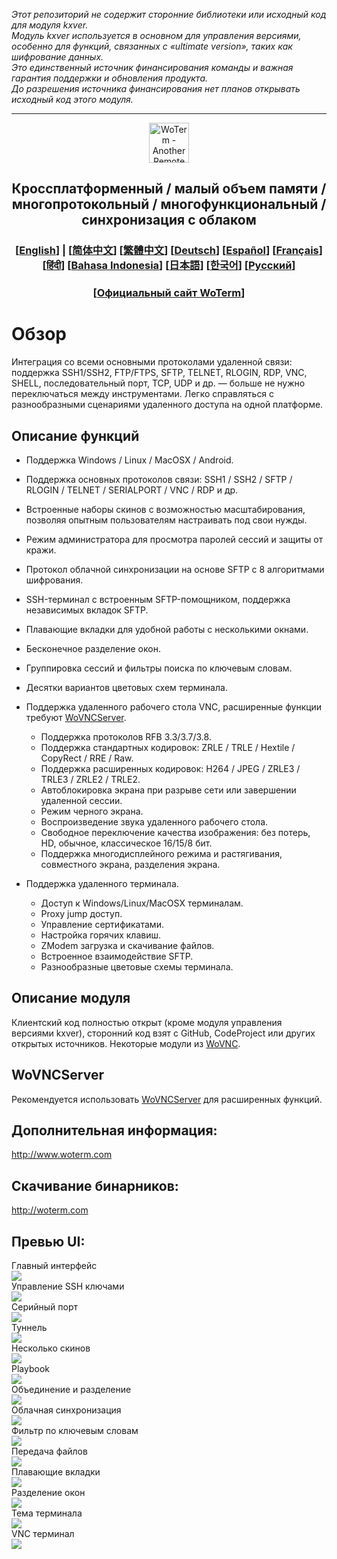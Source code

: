 *Этот репозиторий не содержит сторонние библиотеки или исходный код для модуля kxver.  
Модуль kxver используется в основном для управления версиями, особенно для функций, связанных с «ultimate version», таких как шифрование данных.  
Это единственный источник финансирования команды и важная гарантия поддержки и обновления продукта.  
До разрешения источника финансирования нет планов открывать исходный код этого модуля.*  
***
<p align="center">
  <img src="doc/woterm.png" width="64" alt="WoTerm - Another Remote Access Assistant">
  <h2 style="text-align: center;">Кроссплатформенный / малый объем памяти / многопротокольный / многофункциональный / синхронизация с облаком</h2>
<h3 style="text-align: center;">
  [<a href="../README.md">English</a>] | 
  [<a href="README-zh_CN.md">简体中文</a>]
  [<a href="README-zh_TW.md">繁體中文</a>]
  [<a href="README-de.md">Deutsch</a>]
  [<a href="README-es.md">Español</a>]
  [<a href="README-fr.md">Français</a>]
  [<a href="README-hi.md">हिंदी</a>]
  [<a href="README-id.md">Bahasa Indonesia</a>]
  [<a href="README-ja.md">日本語</a>]
  [<a href="README-ko.md">한국어</a>]
  [<a href="README-ru.md">Русский</a>]
</h3>
  <h3 style="text-align: center;">[<a href="https://woterm.com">Официальный сайт WoTerm</a>]</a></h3>
</p>

# Обзор
Интеграция со всеми основными протоколами удаленной связи: поддержка SSH1/SSH2, FTP/FTPS, SFTP, TELNET, RLOGIN, RDP, VNC, SHELL, последовательный порт, TCP, UDP и др. — больше не нужно переключаться между инструментами. Легко справляться с разнообразными сценариями удаленного доступа на одной платформе.

## Описание функций
- Поддержка Windows / Linux / MacOSX / Android.  
- Поддержка основных протоколов связи: SSH1 / SSH2 / SFTP / RLOGIN / TELNET / SERIALPORT / VNC / RDP и др.  
- Встроенные наборы скинов с возможностью масштабирования, позволяя опытным пользователям настраивать под свои нужды.  
- Режим администратора для просмотра паролей сессий и защиты от кражи.  
- Протокол облачной синхронизации на основе SFTP с 8 алгоритмами шифрования.  
- SSH-терминал с встроенным SFTP-помощником, поддержка независимых вкладок SFTP.  
- Плавающие вкладки для удобной работы с несколькими окнами.  
- Бесконечное разделение окон.  
- Группировка сессий и фильтры поиска по ключевым словам.  
- Десятки вариантов цветовых схем терминала.  

- Поддержка удаленного рабочего стола VNC, расширенные функции требуют [WoVNCServer](http://wovnc.com).  
  - Поддержка протоколов RFB 3.3/3.7/3.8.  
  - Поддержка стандартных кодировок: ZRLE / TRLE / Hextile / CopyRect / RRE / Raw.  
  - Поддержка расширенных кодировок: H264 / JPEG / ZRLE3 / TRLE3 / ZRLE2 / TRLE2.  
  - Автоблокировка экрана при разрыве сети или завершении удаленной сессии.  
  - Режим черного экрана.  
  - Воспроизведение звука удаленного рабочего стола.  
  - Свободное переключение качества изображения: без потерь, HD, обычное, классическое 16/15/8 бит.  
  - Поддержка многодисплейного режима и растягивания, совместного экрана, разделения экрана.  

- Поддержка удаленного терминала.  
  - Доступ к Windows/Linux/MacOSX терминалам.  
  - Proxy jump доступ.  
  - Управление сертификатами.  
  - Настройка горячих клавиш.  
  - ZModem загрузка и скачивание файлов.  
  - Встроенное взаимодействие SFTP.  
  - Разнообразные цветовые схемы терминала.  

## Описание модуля
Клиентский код полностью открыт (кроме модуля управления версиями kxver), сторонний код взят с GitHub, CodeProject или других открытых источников. Некоторые модули из [WoVNC](http://wovnc.com).  

## WoVNCServer
Рекомендуется использовать [WoVNCServer](http://wovnc.com) для расширенных функций.  

## Дополнительная информация:
<a href="http://www.woterm.com">http://www.woterm.com</a>  

## Скачивание бинарников:
<a href="http://woterm.com">http://woterm.com</a>  

## Превью UI:
<div>Главный интерфейс<br><img src="doc/main.gif"/></div>
<div>Управление SSH ключами<br><img src="doc/keymgr2.gif"></div>
<div>Серийный порт<br><img src="doc/serialport.gif"></div>
<div>Туннель<br><img src="doc/tunnel.png"></div>
<div>Несколько скинов<br><img src="doc/skins.png"></div>
<div>Playbook<br><img src="doc/playbook.gif"></div>
<div>Объединение и разделение<br><img src="doc/merge.gif"></div>
<div>Облачная синхронизация<br><img src="doc/sync.gif"></div>
<div>Фильтр по ключевым словам<br><img src="doc/filter.gif"></div>
<div>Передача файлов<br><img src="doc/sftp.gif"></div>
<div>Плавающие вкладки<br><img src="doc/float.gif"></div>
<div>Разделение окон<br><img src="doc/split.gif"></div>
<div>Тема терминала<br><img src="doc/patten.gif"/></div>
<div>VNC терминал<br><img src="doc/vnc.gif"/></div>
